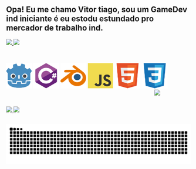 ## Opa! Eu me chamo Vitor tiago, sou um GameDev ind iniciante é eu estodu estundado pro mercador de trabalho ind.

<div>
  <a href= "https://beacons.ai/vitortiagooliveiradasilva" >
  <img aling="center" height= "170cm" src="https://github-readme-stats.vercel.app/api?username=vitortiagooliveiradasilva&show_icons=true&theme=dracula"/>
  <img aling="center" height="180cm" width="" src="https://github-readme-stats.vercel.app/api/top-langs/?username=vitortiagooliveiradasilva&layout=compact&langs_count=16&theme=dracula"/>
</div>

##

<div style="display: inline-block;"><br>
      <img height="70" width="70" src="https://raw.githubusercontent.com/devicons/devicon/master/icons/godot/godot-original.svg"/>
      <img height="70" width="70" src="https://raw.githubusercontent.com/devicons/devicon/master/icons/csharp/csharp-original.svg"/>
      <img height="70" width="70" src="https://raw.githubusercontent.com/devicons/devicon/master/icons/blender/blender-original.svg"/>
      <img height="70" width="70" src="https://raw.githubusercontent.com/devicons/devicon/master/icons/javascript/javascript-original.svg"/>
      <img height="70" width="70" src="https://raw.githubusercontent.com/devicons/devicon/master/icons/html5/html5-original.svg"/>
      <img height="70" width="70" src="https://raw.githubusercontent.com/devicons/devicon/master/icons/css3/css3-original.svg"/>
      <img src="https://preview.redd.it/finalmente-enfrentei-a-hornet-v0-7c2aayapddof1.jpeg?width=800&auto=webp&s=9306dff991648d54b2a067e26222b1f750445ca2" width="100" style="float: right; margin-left: 100;">
</div>

##

<div>
  <a href="vitortiago878@gmail.com" target="_blank">
  <img src="https://img.shields.io/badge/Gmail-D14836?style=for-the-badge&logo=gmail&logoColor=white">
</a>

<a href="https://www.linkedin.com/in/seu-usuario" target="_blank">
  <img src="https://img.shields.io/badge/LinkedIn-0A66C2?style=for-the-badge&logo=linkedin&logoColor=white">
</a>

</div>

##

<picture>
  <source media="(prefers-color-scheme: dark)" srcset="https://raw.githubusercontent.com/vitortiagooliveiradasilva/vitortiagooliveiradasilva/output/github-contribution-grid-snake-dark.svg">
  <source media="(prefers-color-scheme: light)" srcset="https://raw.githubusercontent.com/vitortiagooliveiradasilva/vitortiagooliveiradasilva/output/github-contribution-grid-snake.svg">
  <img alt="github contribution grid snake animation" src="https://raw.githubusercontent.com/vitortiagooliveiradasilva/vitortiagooliveiradasilva/output/github-contribution-grid-snake.svg">
</picture>
